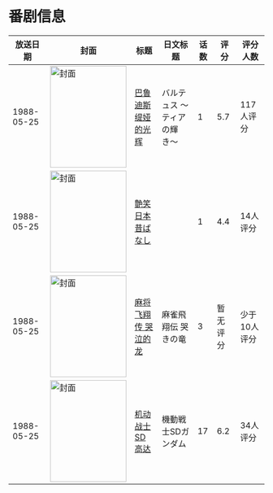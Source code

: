 # 番剧信息

|放送日期|封面|标题|日文标题|话数|评分|评分人数|
|---|---|---|---|---|---|---|
|1988-05-25|<img src="/img/no_icon_subject.png" alt="封面" style="width:150px;height:200px;object-fit:cover;">|[巴鲁迪斯 缇娅的光辉](https://bangumi.tv/subject/79924)|バルテュス 〜ティアの輝き〜|1|5.7|117人评分|
|1988-05-25|<img src="/img/no_icon_subject.png" alt="封面" style="width:150px;height:200px;object-fit:cover;">|[艶笑日本昔ばなし](https://bangumi.tv/subject/164671)||1|4.4|14人评分|
|1988-05-25|<img src="//lain.bgm.tv/pic/cover/c/43/68/279278_acR00.jpg" alt="封面" style="width:150px;height:200px;object-fit:cover;">|[麻将飞翔传 哭泣的龙](https://bangumi.tv/subject/279278)|麻雀飛翔伝 哭きの竜|3|暂无评分|少于10人评分|
|1988-05-25|<img src="//lain.bgm.tv/pic/cover/c/3f/1b/298573_644en.jpg" alt="封面" style="width:150px;height:200px;object-fit:cover;">|[机动战士SD高达](https://bangumi.tv/subject/298573)|機動戦士SDガンダム|17|6.2|34人评分|
